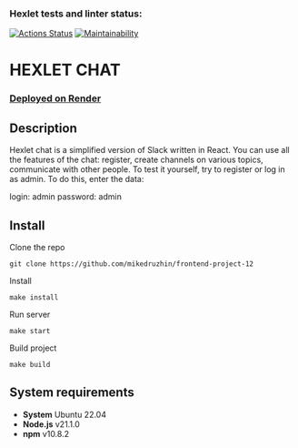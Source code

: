 ### Hexlet tests and linter status:
[![Actions Status](https://github.com/mikedruzhin/frontend-project-12/actions/workflows/hexlet-check.yml/badge.svg)](https://github.com/mikedruzhin/frontend-project-12/actions)
[![Maintainability](https://api.codeclimate.com/v1/badges/66e56045437cc42b4b18/maintainability)](https://codeclimate.com/github/mikedruzhin/frontend-project-12/maintainability)

# HEXLET CHAT

### [Deployed on Render](https://chat-slack-xxn8.onrender.com/)

## Description

Hexlet chat is a simplified version of Slack written in React. You can use all the features of the chat: register, create channels on various topics, communicate with other people.
To test it yourself, try to register or log in as admin. To do this, enter the data:

login: admin  password: admin

## Install

Clone the repo

```
git clone https://github.com/mikedruzhin/frontend-project-12
```

Install

```
make install
```

Run server

```
make start
```

Build project

```
make build
```

## System requirements
* **System** Ubuntu 22.04 
* **Node.js** v21.1.0
* **npm** v10.8.2